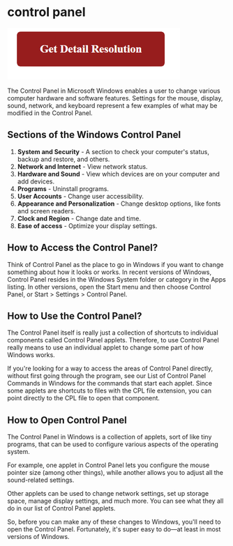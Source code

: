 # control panel

[![control panel](gett-detail.png)](https://computersolve.com/what-is-control-panel-in-computer/)

The Control Panel in Microsoft Windows enables a user to change various computer hardware and software features. Settings for the mouse, display, sound, network, and keyboard represent a few examples of what may be modified in the Control Panel.

## Sections of the Windows Control Panel

1. **System and Security** - A section to check your computer's status, backup and restore, and others.
2. **Network and Internet** - View network status.
3. **Hardware and Sound** - View which devices are on your computer and add devices.
4. **Programs** - Uninstall programs.
5. **User Accounts** - Change user accessibility.
6. **Appearance and Personalization** - Change desktop options, like fonts and screen readers.
7. **Clock and Region** - Change date and time.
8. **Ease of access** - Optimize your display settings.

## How to Access the Control Panel?

Think of Control Panel as the place to go in Windows if you want to change something about how it looks or works. In recent versions of Windows, Control Panel resides in the Windows System folder or category in the Apps listing. In other versions, open the Start menu and then choose Control Panel, or Start > Settings > Control Panel.

## How to Use the Control Panel?

The Control Panel itself is really just a collection of shortcuts to individual components called Control Panel applets. Therefore, to use Control Panel really means to use an individual applet to change some part of how Windows works.

If you're looking for a way to access the areas of Control Panel directly, without first going through the program, see our List of Control Panel Commands in Windows for the commands that start each applet. Since some applets are shortcuts to files with the CPL file extension, you can point directly to the CPL file to open that component.

## How to Open Control Panel

The Control Panel in Windows is a collection of applets, sort of like tiny programs, that can be used to configure various aspects of the operating system.

For example, one applet in Control Panel lets you configure the mouse pointer size (among other things), while another allows you to adjust all the sound-related settings.

Other applets can be used to change network settings, set up storage space, manage display settings, and much more. You can see what they all do in our list of Control Panel applets.

So, before you can make any of these changes to Windows, you'll need to open the Control Panel. Fortunately, it's super easy to do—at least in most versions of Windows.
